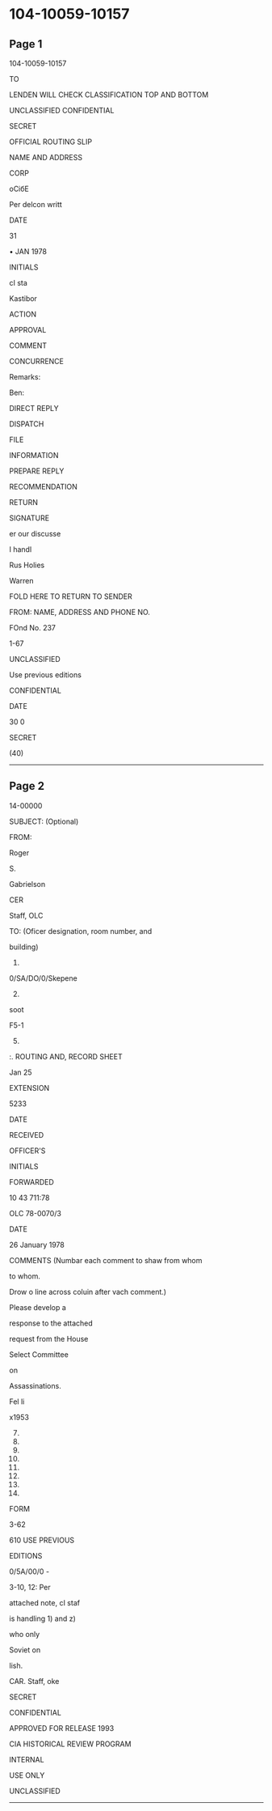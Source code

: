 # 104-10059-10157

## Page 1

104-10059-10157

TO

LENDEN WILL CHECK CLASSIFICATION TOP AND BOTTOM

UNCLASSIFIED CONFIDENTIAL

SECRET

OFFICIAL ROUTING SLIP

NAME AND ADDRESS

CORP

оСібЕ

Per delcon writt

DATE

31

• JAN 1978

INITIALS

cI sta

Kastibor

ACTION

APPROVAL

COMMENT

CONCURRENCE

Remarks:

Ben:

DIRECT REPLY

DISPATCH

FILE

INFORMATION

PREPARE REPLY

RECOMMENDATION

RETURN

SIGNATURE

er our discusse

I handl

Rus Holies

Warren

FOLD HERE TO RETURN TO SENDER

FROM: NAME, ADDRESS AND PHONE NO.

FOnd No. 237

1-67

UNCLASSIFIED

Use previous editions

CONFIDENTIAL

DATE

30 0

SECRET

(40)

---

## Page 2

14-00000

SUBJECT: (Optional)

FROM:

Roger

S.

Gabrielson

CER

Staff, OLC

TO: (Oficer designation, room number, and

building)

1.

0/SA/DO/0/Skepene

2.

soot

F5-1

5.

:. ROUTING AND, RECORD SHEET

Jan 25

EXTENSION

5233

DATE

RECEIVED

OFFICER'S

INITIALS

FORWARDED

10 43 711:78

OLC 78-0070/3

DATE

26 January 1978

COMMENTS (Numbar each comment to shaw from whom

to whom.

Drow o line across coluin after vach comment.)

Please develop a

response to the attached

request from the House

Select Committee

on

Assassinations.

Fel li

x1953

7.

8.

10.

18.

12.

13.

14.

15.

FORM

3-62

610 USE PREVIOUS

EDITIONS

0/5A/00/0 -

3-10, 12: Per

attached note, cI staf

is handling 1) and z)

who only

Soviet on

lish.

CAR. Staff, oke

SECRET

CONFIDENTIAL

APPROVED FOR RELEASE 1993

CIA HISTORICAL REVIEW PROGRAM

INTERNAL

USE ONLY

UNCLASSIFIED

---

